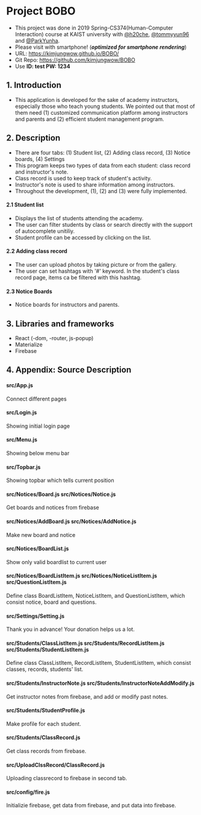 # Project BOBO

- This project was done in 2019 Spring-CS374(Human-Computer Interaction) course at KAIST university with [@h20che](https://github.com/h2oche), [@tommyyun96](https://github.com/tommyyun96) and [@ParkYunha](https://github.com/ParkYunha).  
- Please visit with smartphone! (***optimized for smartphone rendering***)
- URL: https://kimjungwow.github.io/BOBO/
- Git Repo: https://github.com/kimjungwow/BOBO
- Use **ID: test PW: 1234**

## 1. Introduction
- This application is developed for the sake of academy instructors, especially those who teach young students. We pointed out that most of them need (1) customized communication platform among instructors and parents and (2) efficient student management program.

## 2. Description
- There are four tabs: (1) Student list, (2) Adding class record, (3) Notice boards, (4) Settings
- This program keeps two types of data from each student: class record and instructor's note.
- Class record is used to keep track of student's activity.
- Instructor's note is used to share information among instructors.
- Throughout the development, (1), (2) and (3) were fully implemented.
#### 2.1 Student list
- Displays the list of students attending the academy.
- The user can filter students by class or search directly with the support of autocomplete unitiliy.
- Student profile can be accessed by clicking on the list.
#### 2.2 Adding class record
- The user can upload photos by taking picture or from the gallery.
- The user can set hashtags with '#' keyword. In the student's class record page, items ca be filtered with this hashtag.
#### 2.3 Notice Boards
- Notice boards for instructors and parents.

## 3. Libraries and frameworks
- React (-dom, -router, js-popup)
- Materialize
- Firebase

## 4. Appendix: Source Description
#### src/App.js
Connect different pages

#### src/Login.js
Showing initial login page

#### src/Menu.js
Showing below menu bar

#### src/Topbar.js
Showing topbar which tells current position

#### src/Notices/Board.js src/Notices/Notice.js
Get boards and notices from firebase

#### src/Notices/AddBoard.js src/Notices/AddNotice.js
Make new board and notice

#### src/Notices/BoardList.js
Show only valid boardlist to current user

#### src/Notices/BoardListItem.js src/Notices/NoticeListItem.js src/QuestionListItem.js
Define class BoardListItem, NoticeListItem, and QuestionListItem, which consist notice, board and questions.

#### src/Settings/Setting.js
Thank you in advance! Your donation helps us a lot.

#### src/Students/ClassListItem.js src/Students/RecordListItem.js src/Students/StudentListItem.js
Define class ClassListItem, RecordListItem, StudentListItem, which consist classes, records, students' list.

#### src/Students/InstructorNote.js src/Students/InstructorNoteAddModify.js
Get instructor notes from firebase, and add or modify past notes.

#### src/Students/StudentProfile.js
Make profile for each student.

#### src/Students/ClassRecord.js
Get class records from firebase.

#### src/UploadClssRecord/ClassRecord.js
Uploading classrecord to firebase in second tab.

#### src/config/fire.js
Initializie firebase, get data from firebase, and put data into firebase.
